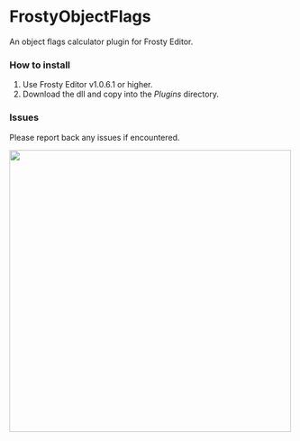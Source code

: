 # FrostyObjectFlags
An object flags calculator plugin for Frosty Editor.

### How to install

1. Use Frosty Editor v1.0.6.1 or higher.
2. Download the dll and copy into the *Plugins* directory.

### Issues

Please report back any issues if encountered.

<img src="https://raw.githubusercontent.com/Nesae-avi/FrostyObjectFlags/main/PluginView.PNG" width="500">
